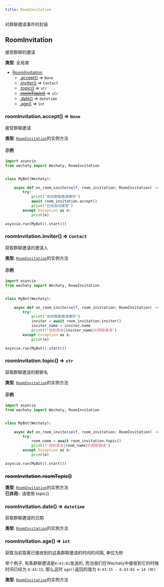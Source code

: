 ```yaml
---
title: RoomInvitation
---
```


对群聊邀请事件的封装

## RoomInvitation

接受群聊的邀请

**类型**: 全局类

* [RoomInvitation](room-invitation.md#RoomInvitation)
  * [.accept\(\)](room-invitation.md#RoomInvitation+accept) ⇒ `None`
  * [.inviter\(\)](room-invitation.md#RoomInvitation+inviter) ⇒ `Contact`
  * [.topic\(\)](room-invitation.md#RoomInvitation+topic) ⇒ `str`
  * [~~.roomTopic\(\)~~](room-invitation.md#RoomInvitation+roomTopic) ⇒ `str`
  * [.date\(\)](room-invitation.md#RoomInvitation+date) ⇒ `datetime`
  * [.age\(\)](room-invitation.md#RoomInvitation+age) ⇒ `int`

### roomInvitation.accept\(\) ⇒ `None`

接受群聊邀请

**类型**: [`RoomInvitation`](room-invitation.md#RoomInvitation)的实例方法  

#### 示例

```python
import asyncio
from wechaty import Wechaty, RoomInvitation


class MyBot(Wechaty):

    async def on_room_invite(self, room_invitation: RoomInvitation) -> None:
        try:
            print("收到群聊邀请事件")
            await room_invitation.accept()
            print("已经自动接受")
        except Exception as e:
            print(e)

asyncio.run(MyBot().start())
```

### roomInvitation.inviter\(\) ⇒ `Contact`

获取群聊邀请的邀请人

**类型**: [`RoomInvitation`](room-invitation.md#RoomInvitation)的实例方法  

#### 示例

```python
import asyncio
from wechaty import Wechaty, RoomInvitation


class MyBot(Wechaty):

    async def on_room_invite(self, room_invitation: RoomInvitation) -> None:
        try:
            print("收到群聊邀请事件")
            inviter = await room_invitation.inviter()
            inviter_name = inviter.name
            print(f"收到来自{inviter_name}的群聊邀请")
        except Exception as e:
            print(e)

asyncio.run(MyBot().start())
```

### roomInvitation.topic\(\) ⇒ `str`

获取群聊邀请的群聊名

**类型**: [`RoomInvitation`](room-invitation.md#RoomInvitation)的实例方法  

#### 示例

```python
import asyncio
from wechaty import Wechaty, RoomInvitation


class MyBot(Wechaty):

    async def on_room_invite(self, room_invitation: RoomInvitation) -> None:
        try:
            room_name = await room_invitation.topic()
            print(f"收到来自{room_name}的群聊邀请")
        except Exception as e:
            print(e)

asyncio.run(MyBot().start())
```

### ~~roomInvitation.roomTopic\(\)~~

**类型**: [`RoomInvitation`](room-invitation.md#RoomInvitation)的实例方法  
**已弃用:**: 请使用 topic\(\)

### roomInvitation.date\(\) ⇒ `datetime`

获取群聊邀请的日期

**类型**: [`RoomInvitation`](room-invitation.md#RoomInvitation)的实例方法  

### roomInvitation.age\(\) ⇒ `int`

获取当前距离已接收到的这条群聊邀请的时间的间隔, 单位为秒

举个例子, 有条群聊邀请是`8:43:01`发送的, 而当我们在Wechaty中接收到它的时候时间已经为 `8:43:15`, 那么这时 `age()`返回的值为 `8:43:15 - 8:43:01 = 14 (秒)`

**类型**: [`RoomInvitation`](room-invitation.md#RoomInvitation)的实例方法  
